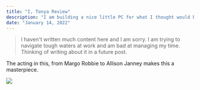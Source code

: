 ```yaml
---
title: "I, Tonya Review"
description: "I am building a nice little PC for what I thought would be for pentesting and InfoSec but I am feeling the need to either setup a VM for that and install Steam "
date: "January 14, 2022"
---
```



> I haven't written much content here and I am sorry. I am trying to navigate tough waters at work and am bad at managing my time. Thinking of writing about it in a future post.

The acting in this, from Margo Robbie to Allison Janney makes this a masterpiece.

![](/tonya.png)